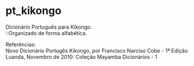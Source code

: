 pt_kikongo
==========

Dicionário Português para Kikongo.<br/>
::Organizado de forma alfabética.

Referências:<br/>
Novo Dicionário Portugês Kikongo, por Francisco Narciso Cobe - 1ª Edição Luanda, Novembro de 2010: Coleção Mayamba Dicionários - 1
